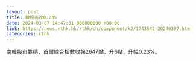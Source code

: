 ```yaml
---
layout: post
title: 韓股高收0.23%
date: 2024-03-07 14:47:31.000000000 +08:00
link: https://news.rthk.hk/rthk/ch/component/k2/1743542-20240307.htm
categories: rthk
---
```


南韓股市靠穩，首爾綜合指數收報2647點，升6點，升幅0.23%。
